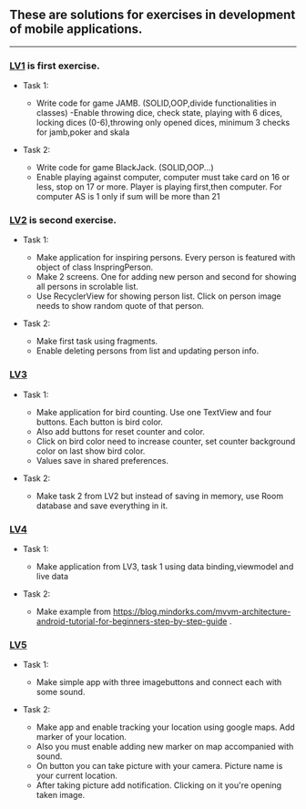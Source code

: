 ## These are solutions for exercises in development of mobile applications.
---

### [LV1](https://github.com/kristijankoscak/RMA/tree/master/LV1) is first exercise.

- Task 1:
    - Write code for game JAMB. (SOLID,OOP,divide functionalities in classes)
    -Enable throwing dice, check state, playing with 6 dices, locking dices (0-6),throwing only opened dices, minimum 3 checks for jamb,poker and skala
 
- Task 2:
    - Write code for game BlackJack. (SOLID,OOP...)
    - Enable playing against computer, computer must take card on 16 or less, stop on 17 or more. 
Player is playing first,then computer. For computer AS is 1 only if sum will be more than 21

### [LV2](https://github.com/kristijankoscak/RMA/tree/master/LV2) is second exercise.

- Task 1:
    - Make application for inspiring persons. Every person is featured with object of class InspringPerson. 
    - Make 2 screens. One for adding new person and second for showing all persons in scrolable list.
    - Use RecyclerView for showing person list. Click on person image needs to show random quote of that person.

- Task 2:
    - Make first task using fragments.
    - Enable deleting persons from list and updating person info.

### [LV3](https://github.com/kristijankoscak/RMA/tree/master/LV3) 

- Task 1:
    - Make application for bird counting. Use one TextView and four buttons. Each button is bird color.
    - Also add buttons for reset counter and color.
    - Click on bird color need to increase counter, set counter background color on last show bird color.
    - Values save in shared preferences.

- Task 2:
    - Make task 2 from LV2 but instead of saving in memory, use Room database and save everything in it.


### [LV4](https://github.com/kristijankoscak/RMA/tree/master/LV4) 

- Task 1:
    - Make application from LV3, task 1 using data binding,viewmodel and live data
    
- Task 2:
    - Make example from  https://blog.mindorks.com/mvvm-architecture-android-tutorial-for-beginners-step-by-step-guide .
    
    
### [LV5](https://github.com/kristijankoscak/RMA/tree/master/LV5) 

- Task 1:
    - Make simple app with three imagebuttons and connect each with some sound.
    
- Task 2:
    - Make app and enable tracking your location using google maps. Add marker of your location.
    - Also you must enable adding new marker on map accompanied with sound.
    - On button you can take picture with your camera. Picture name is your current location.
    - After taking picture add notification. Clicking on it you're opening taken image.
